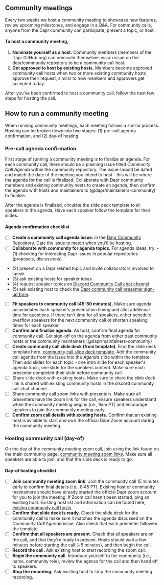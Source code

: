 ## Community meetings
Every two weeks we host a community meeting to showcase new features, review upcoming milestones, and engage in a Q&A. For community calls, anyone from the Dapr community can participate, present a topic, or host.

#### To host a community meeting, 
1. **Nominate yourself as a host.** Community members (members of the Dapr GitHub org) can nominate themselves via an issue on the dapr/community repository to be a community call host. 
2. **Get approved to host by existing hosts.** Members become approved community call hosts when two or more existing community hosts approve their request, similar to how members and approvers get accepted today.

After you've been confirmed to host a community call, follow the next few steps for hosting the call. 

## How to run a community meeting
When running community meetings, each meeting follows a similar process. Hosting can be broken down into two stages: (1) pre-call agenda confirmation, and (2) day-of hosting. 

### Pre-call agenda confirmation 
First stage of running a community meeting is to finalize an agenda. For each community call, there should be a planning issue titled  _Community Call Agenda_  within the community repository. The issue should be dated and match the date of the meeting you intend to host - this will be where the agenda for the call is finalized. Collaborate with Dapr community members and existing community hosts to create an agenda, then confirm the agenda with hosts and maintainers to (@dapr/maintainers-community) to finalize. 

After the agenda is finalized, circulate the slide deck template to all speakers in the agenda. Have each speaker follow the template for their slides.

#### Agenda confirmation checklist
- [ ] **Create a community call agenda issue.** in the [Dapr Community Repository](https://github.com/dapr/community). Date the issue to match when you'll be hosting.
- [ ] **Collaborate with community for agenda topics.** For agenda ideas, try: - (1) checking for interesting Dapr issues in popular repositories (proposals, discussions)
- (2) present on a Dapr related topic and invite collaborators involved to speak
- (3) ask existing hosts for speaker ideas
- (4) request speaker topics on [Discord Community Call chat channel](https://discord.com/invite/ptHhX6jc34)
- (5) ask existing host to check the [Dapr community call presenter sign-up form](https://forms.gle/Aa9L8iK32J4MBkxj7).
- [ ] **Fit speakers to community call (45-50 minutes).** Make sure agenda accomidates each speaker's presentation timing and allot additional time for questions. If there isn't time for all speakers, either schedule overflow speakers for the next community call or shorten speaking times for each speaker.
- [ ] **Confirm and finalize agenda.** As host, confirm final agenda for community call. Get sign-off on the agenda from either past community hosts or the community maintainers (@dapr/maintainers-community)
- [ ] **Create community call slide deck (from template).** Find the slide deck template here, [community call slide deck template](community-call-slide-deck-template.md). Add the community call agenda from the issue into the _Agenda_ slide within the template. Then add slides for each topic - one intro slide for each speaker's agenda topic, one slide for the speakers content. Make sure each presenter completed their slide before community call. 
- [ ] Share slide deck with existing hosts. Make sure to share the slide deck link is shared with existing community hosts in the discord community call chat channel
- [ ] Share community call zoom links with presenters. Make sure all presenters have the zoom link for the call, ensure speakers understand when the community meeting begins (i.e., 9am PT) and encourage speakers to join the community meeting early. 
- [ ] **Confirm zoom call details with existing hosts.** Confirm that an existing host is avilable to start and own the official Dapr Zoom account during the community meeting. 

### Hosting community call (day-of)
On the day of the community meeting zoom call, join using the link found on the main community page, [community meeting zoom links](https://github.com/dapr/community#community-meetings). Make sure all speakers are able to join, and that the slide deck is ready to go.

#### Day-of hosting checklist
- [ ] **Join community meeting zoom link.** Join the community call 15 minutes early to confirm final details (i.e., 8:45 PT). Existing host or community maintainers should have already started the official Dapr zoom account for you to join the meeting. If Zoom call hasn't been started, ping an existing host. Existing host list and information can be found here, [existng community call hosts](existing-hosts.md). 
- [ ] **Confirm that slide deck is ready.** Check the slide deck for the community call to make sure it matches the agenda discussed on the _Community Call Agenda_ issue. Also check that each presenter followed the template.
- [ ] **Confirm that all speakers are present.** Check that all speakers are on the call, and that they're ready to present. Hosts should wait a few minutes before starting the call (~5 minutes), and then begin the call. 
- [ ] **Record the call.** Ask existing host to start recording the zoom call. 
- [ ] **Begin the community call.** Introduce yourself to the community (i.e., name, community role), review the agenss for the call and then hand off to speakers. 
- [ ] **Stop the recording.** Ask existing host to stop the community meeting recording. 
